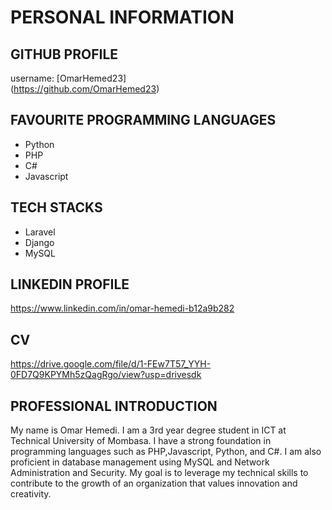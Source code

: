 # PERSONAL INFORMATION
## GITHUB PROFILE
  username: [OmarHemed23]  
  (https://github.com/OmarHemed23)

## FAVOURITE PROGRAMMING LANGUAGES
  - Python
  - PHP
  - C#
  - Javascript
## TECH STACKS
  - Laravel
  - Django
  - MySQL

## LINKEDIN PROFILE
  https://www.linkedin.com/in/omar-hemedi-b12a9b282

## CV 
  https://drive.google.com/file/d/1-FEw7T57_YYH-0FD7Q9KPYMh5zQagRgo/view?usp=drivesdk

## PROFESSIONAL INTRODUCTION
 My name is Omar Hemedi. I am a 3rd year degree student in ICT at  Technical University of Mombasa. I have a strong foundation in programming languages such as       PHP,Javascript, Python, and C#. I am also proficient in database management using MySQL and Network Administration and Security. My goal is to leverage my          technical skills to contribute to the growth of an organization that values innovation and creativity.


